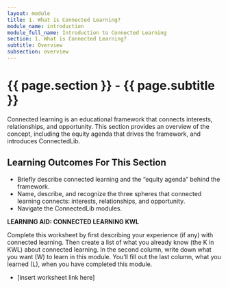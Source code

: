 ```yaml
---
layout: module
title: 1. What is Connected Learning?
module_name: introduction
module_full_name: Introduction to Connected Learning
section: 1. What is Connected Learning?
subtitle: Overview
subsection: overview
---
```


# {{ page.section }} - {{ page.subtitle }}

Connected learning is an educational framework that connects interests, relationships, and opportunity. This section provides an overview of the concept, including the equity agenda that drives the framework, and introduces ConnectedLib.

## Learning Outcomes For This Section
<ul class="fancy"><li>Briefly describe connected learning and the “equity agenda” behind the framework.</li>
<li>Name, describe, and recognize the three spheres that connected learning connects: interests, relationships, and opportunity.</li>
<li>Navigate the ConnectedLib modules.</li>
</ul>

<div class="reflection"><p><b>LEARNING AID: CONNECTED LEARNING KWL</b></p>
<p>Complete this worksheet by first describing your experience (if any) with connected learning. Then create a list of what you already know (the K in KWL) about connected learning. In the second column, write down what you want (W) to learn in this module. You’ll fill out the last column, what you learned (L), when you have completed this module.</p>
<ul><li>[insert worksheet link here]</li></ul>
</div>

